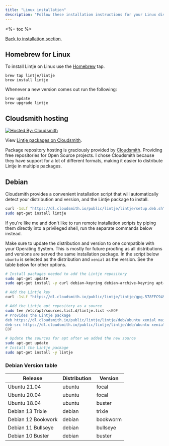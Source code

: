 ```yaml
---
title: "Linux installation"
description: "Follow these installation instructions for your Linux distribution of choice to use Lintje in your projects. Packages and Homebrew for Linux are available."
---
```


<%= toc %>

[Back to installation section](/docs/installation/).

## Homebrew for Linux

To install Lintje on Linux use the [Homebrew](https://brew.sh) tap.

```
brew tap lintje/lintje
brew install lintje
```

Whenever a new version comes out run the following:

```
brew update
brew upgrade lintje
```

## Cloudsmith hosting

[![Hosted By: Cloudsmith](https://img.shields.io/badge/OSS%20hosting%20by-cloudsmith-blue?logo=cloudsmith&style=flat-square)][Cloudsmith]

View [Lintje packages on Cloudsmith](https://cloudsmith.io/~lintje/repos/lintje/).

Package repository hosting is graciously provided by [Cloudsmith][Cloudsmith].
Providing free repositories for Open Source projects. I chose Cloudsmith
because they have support for a lot of different formats, making it easier to
distribute Lintje in multiple packages.

## Debian

Cloudsmith provides a convenient installation script that will automatically
detect your distribution and version, and the Lintje package to install.

```sh
curl -1sLf "https://dl.cloudsmith.io/public/lintje/lintje/setup.deb.sh" | sudo -E bash
sudo apt-get install lintje
```

If you're like me and don't like to run remote installation scripts by piping
them directly into a privileged shell, run the separate commands below instead.

Make sure to update the distribution and version to one compatible with your
Operating System. This is mostly for future proofing as all distributions and
versions are served the same installation package. In the script below `ubuntu`
is selected as the distribution and `xenial` as the version. See the table
below for other options.

```sh
# Install packages needed to add the Lintje repository
sudo apt-get update
sudo apt-get install -y curl debian-keyring debian-archive-keyring apt-transport-https

# Add the Lintje key
curl -1sLf "https://dl.cloudsmith.io/public/lintje/lintje/gpg.578FFC9491B9D2DD.key" | sudo apt-key add -

# Add the Lintje apt repository as a source
sudo tee /etc/apt/sources.list.d/lintje.list <<EOF
# Provides the Lintje package
deb https://dl.cloudsmith.io/public/lintje/lintje/deb/ubuntu xenial main
deb-src https://dl.cloudsmith.io/public/lintje/lintje/deb/ubuntu xenial main
EOF

# Update the sources for apt after we added the new source
sudo apt-get update
# Install the Lintje package
sudo apt-get install -y lintje
```

### Debian Version table

| Release | Distribution | Version |
| --- | --- | --- |
| Ubuntu 21.04 | ubuntu | focal |
| Ubuntu 20.04 | ubuntu | focal |
| Ubuntu 18.04 | ubuntu | buster |
| Debian 13 Trixie | debian | trixie |
| Debian 12 Bookwork | debian | bookworm |
| Debian 11 Bullseye | debian | bullseye |
| Debian 10 Buster | debian | buster |

[Cloudsmith]: https://cloudsmith.com

